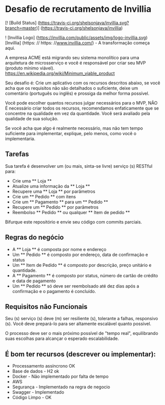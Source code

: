 # Desafio de recrutamento de Invillia

[! [Build Status] (https://travis-ci.org/shelsonjava/invillia.svg?branch=master)] (https://travis-ci.org/shelsonjava/invillia)

! [Invillia Logo] (https://invillia.com/public/assets/img/logo-invillia.svg)
[Invillia] (https: // https: //www.invillia.com/) - A transformação começa aqui.

A empresa ACME está migrando seu sistema monolítico para uma arquitetura de microsserviço e você é responsável por criar seu MVP (produto mínimo viável).
https://en.wikipedia.org/wiki/Minimum_viable_product

Seu desafio é:
Crie um aplicativo com os recursos descritos abaixo, se você acha que os requisitos não são detalhados o suficiente, deixe um comentário (português ou inglês) e prossiga da melhor forma possível.

Você pode escolher quantos recursos julgar necessários para o MVP, NÃO É necessário criar todos os recursos, recomendamos enfaticamente que se concentre na qualidade em vez da quantidade. Você será avaliado pela qualidade de sua solução.

Se você acha que algo é realmente necessário, mas não tem tempo suficiente para implementar, explique, pelo menos, como você o implementaria.

## Tarefas

Sua tarefa é desenvolver um (ou mais, sinta-se livre) serviço (s) RESTful para:
* Crie uma ** Loja **
* Atualize uma informação da ** Loja **
* Recupere uma ** Loja ** por parâmetros
* Crie um ** Pedido ** com itens
* Crie um ** Pagamento ** para um ** Pedido **
* Recupere um ** Pedido ** por parâmetros
* Reembolso ** Pedido ** ou qualquer ** Item de pedido **

Bifurque este repositório e envie seu código com commits parciais.

## Regras do negócio

* A ** Loja ** é composta por nome e endereço
* Um ** Pedido ** é composto por endereço, data de confirmação e status
* Um ** Item de Pedido ** é composto por descrição, preço unitário e quantidade.
* A ** Pagamento ** é composto por status, número de cartão de crédito e data de pagamento
* Um ** Pedido ** só deve ser reembolsado até dez dias após a confirmação e o pagamento é concluído.

## Requisitos não Funcionais

Seu (s) serviço (s) deve (m) ser resiliente (s), tolerante a falhas, responsivo (s). Você deve prepará-lo para ser altamente escalável quanto possível.

O processo deve ser o mais próximo possível de "tempo real", equilibrando suas escolhas para alcançar o esperado
escalabilidade.

## É bom ter recursos (descrever ou implementar):
* Processamento assíncrono OK
* Base de dados - H2 ok
* Docker - Não implementado por falta de tempo
* AWS
* Segurança - Implementado na regra de negocio
* Swagger - Implementado
* Código Limpo - OK
